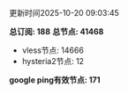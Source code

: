 更新时间2025-10-20 09:03:45

**总订阅: 188**
**总节点: 41468**
- vless节点: 14666
- hysteria2节点: 12

**google ping有效节点: 171**
